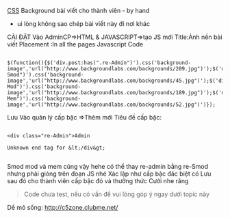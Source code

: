 [CSS](CSS.md) Background bài viết cho thành viên - by hand

  * ui lòng không sao chép bài viết này đi nơi khác


CÀI ĐẶT
Vào AdminCP=>HTML & JAVASCRIPT=>tạo JS mới
Title:Ảnh nền bài viết
Placement :In all the pages
Javascript Code

```

$(function(){$('div.post:has(".re-Admin")').css('background-image','url("http://www.backgroundlabs.com/backgrounds/209.jpg")');$('div.post:has(".re-Smod")').css('background-image','url("http://www.backgroundlabs.com/backgrounds/45.jpg")');$('div.post:has(".re-Mod")').css('background-image','url("http://www.backgroundlabs.com/backgrounds/189.jpg")');$('div.post:has(".re-Mem")').css('background-image','url("http://www.backgroundlabs.com/backgrounds/52.jpg")')});

```

Lưu
Vào quản lý cấp bậc
=>Thêm mới
Tiêu đề cấp bậc:

```

<div class="re-Admin">Admin

Unknown end tag for &lt;/div&gt;


```

Smod mod và mem cũng vậy hehe
có thể thay re-admin bằng re-Smod nhưng phải gióng trên đoạn JS nhé
Xác lập như cấp bậc đăc biệt có
Lưu sau đó cho thành viên cấp bậc đó và thưởng thức Cười nhe răng

> Code chưa test, nếu có vấn đề vui lòng góp ý ngay dưới topic này


Dề mô sống: http://c5zone.clubme.net/

